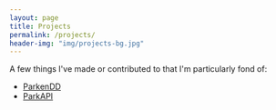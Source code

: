 ```yaml
---
layout: page
title: Projects
permalink: /projects/
header-img: "img/projects-bg.jpg"
---
```


A few things I've made or contributed to that I'm particularly fond of:

 - [ParkenDD](/projects/parkendd.html)
 - [ParkAPI](/projects/parkapi.html)
